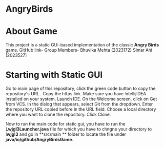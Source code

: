 # AngryBirds

# About Game
This project is a static GUI-based implementation of the classic **Angry Birds** game. 
GitHub link- 
Group Members-
Bhuvika Mehta (2023172)
Simar Ahi (2023527)

# Starting with Static GUI
Go to main page of this repository, click the green code button to copy the repository's URL . Copy the https link. Make sure you have IntellijIDEA installed on your system. Launch IDE. On the Welcome screen, click on Get from VCS. In the dialog that appears, select Git from the dropdown. Enter the repository URL copied before in the URL field. Choose a local directory where you want to clone the repository. Click Clone.

Now to run the main code for static gui, you have to run the **Lwjgl3Launcher.java** file for which you have to chngne your directory to **lwjgl3** and go in **src/main ** folder to locate the file under **java/io/github/AngryBirdsGame**. 
